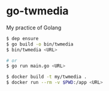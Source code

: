 # go-twmedia
My practice of Golang

```bash
$ dep ensure
$ go build -o bin/twmedia
$ bin/twmedia <URL>

# or
$ go run main.go <URL>
```

```bash
$ docker build -t my/twmedia .
$ docker run --rm -v $PWD:/app <URL>
